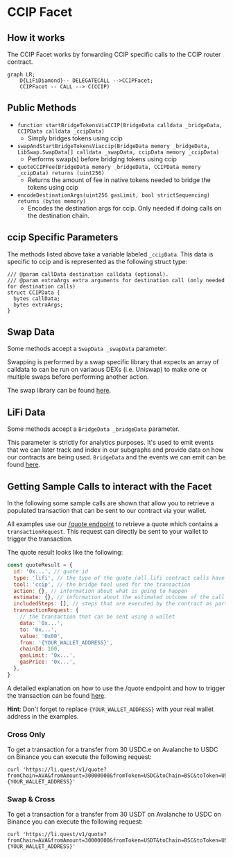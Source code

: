 # CCIP Facet

## How it works

The CCIP Facet works by forwarding CCIP specific calls to the CCIP router contract.

```mermaid
graph LR;
    D{LiFiDiamond}-- DELEGATECALL -->CCIPFacet;
    CCIPFacet -- CALL --> C(CCIP)
```

## Public Methods

- `function startBridgeTokensViaCCIP(BridgeData calldata _bridgeData, CCIPData calldata _ccipData)`
  - Simply bridges tokens using ccip
- `swapAndStartBridgeTokensViaccip(BridgeData memory _bridgeData, LibSwap.SwapData[] calldata _swapData, ccipData memory _ccipData)`
  - Performs swap(s) before bridging tokens using ccip
- `quoteCCIPFee(BridgeData memory _bridgeData, CCIPData memory _ccipData) returns (uint256)`
  - Returns the amount of fee in native tokens needed to bridge the tokens using ccip
- `encodeDestinationArgs(uint256 gasLimit, bool strictSequencing) returns (bytes memory)`
  - Encodes the destination args for ccip. Only needed if doing calls on the destination chain.

## ccip Specific Parameters

The methods listed above take a variable labeled `_ccipData`. This data is specific to ccip and is represented as the following struct type:

```solidity
/// @param callData destination calldata (optional).
/// @param extraArgs extra arguments for destination call (only needed for destination calls)
struct CCIPData {
  bytes callData;
  bytes extraArgs;
}
```

## Swap Data

Some methods accept a `SwapData _swapData` parameter.

Swapping is performed by a swap specific library that expects an array of calldata to can be run on variaous DEXs (i.e. Uniswap) to make one or multiple swaps before performing another action.

The swap library can be found [here](../src/Libraries/LibSwap.sol).

## LiFi Data

Some methods accept a `BridgeData _bridgeData` parameter.

This parameter is strictly for analytics purposes. It's used to emit events that we can later track and index in our subgraphs and provide data on how our contracts are being used. `BridgeData` and the events we can emit can be found [here](../src/Interfaces/ILiFi.sol).

## Getting Sample Calls to interact with the Facet

In the following some sample calls are shown that allow you to retrieve a populated transaction that can be sent to our contract via your wallet.

All examples use our [/quote endpoint](https://apidocs.li.fi/reference/get_quote) to retrieve a quote which contains a `transactionRequest`. This request can directly be sent to your wallet to trigger the transaction.

The quote result looks like the following:

```javascript
const quoteResult = {
  id: '0x...', // quote id
  type: 'lifi', // the type of the quote (all lifi contract calls have the type "lifi")
  tool: 'ccip', // the bridge tool used for the transaction
  action: {}, // information about what is going to happen
  estimate: {}, // information about the estimated outcome of the call
  includedSteps: [], // steps that are executed by the contract as part of this transaction, e.g. a swap step and a cross step
  transactionRequest: {
    // the transaction that can be sent using a wallet
    data: '0x...',
    to: '0x...',
    value: '0x00',
    from: '{YOUR_WALLET_ADDRESS}',
    chainId: 100,
    gasLimit: '0x...',
    gasPrice: '0x...',
  },
}
```

A detailed explanation on how to use the /quote endpoint and how to trigger the transaction can be found [here](https://docs.li.fi/products/more-integration-options/li.fi-api/transferring-tokens-example).

**Hint**: Don't forget to replace `{YOUR_WALLET_ADDRESS}` with your real wallet address in the examples.

### Cross Only

To get a transaction for a transfer from 30 USDC.e on Avalanche to USDC on Binance you can execute the following request:

```shell
curl 'https://li.quest/v1/quote?fromChain=AVA&fromAmount=30000000&fromToken=USDC&toChain=BSC&toToken=USDC&slippage=0.03&allowBridges=ccip&fromAddress={YOUR_WALLET_ADDRESS}'
```

### Swap & Cross

To get a transaction for a transfer from 30 USDT on Avalanche to USDC on Binance you can execute the following request:

```shell
curl 'https://li.quest/v1/quote?fromChain=AVA&fromAmount=30000000&fromToken=USDT&toChain=BSC&toToken=USDC&slippage=0.03&allowBridges=ccip&fromAddress={YOUR_WALLET_ADDRESS}'
```
